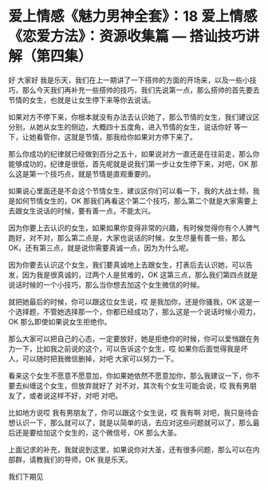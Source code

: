 # 爱上情感《魅力男神全套》：18 爱上情感《恋爱方法》：资源收集篇 — 搭讪技巧讲解（第四集）

好 大家好 我是乐天，我们在上一期讲了一下搭帅的方面的开场来，以及一些小技巧，那么今天我们再补充一些搭帅的技巧，我们先说第一点，那么搭帅的首先要去节情的女生，也就是让女生停下来等你去说话。

如果对方不停下来，你根本就没有办法去认识她了，那么节情的女生，我们建议区分别，从她从女生的侧边，大概四十五度角，进入节情的女生，说话你好 等一下，让她看管你，这就是节情，那我给你如果对方停下来了。

那么你成功的纪律就已经做到百分之五十，如果说对方一直还是在往前走，那么你能够成功的，纪律是很低，首先呢就是说我们第一步让女生停下来，对吧，OK 那么这是第一个技巧点，就是节情是直观重要的。

如果说心里面还是不会这个节情女生，建议区你们可以看一下，我的大战士频，我是如何节情女生的，OK 那我们再看这个第二个技巧，那么第二个就是大家需要上去跟女生说话的时候，要有善一点，不能太兴。

因为你要上去认识的女生，如果如果你变得非常的兴趣，有时候觉得你有个人脾气跑好，对不对，那么第二点是，大家也说话的时候，女生尽量有善一些，那么OK，还有第三点，就是说你需要真诚一点，因为为什么呢。

因为你要去认识这个女生，我们要真诚地上去跟女生，打表后去认识她，可以告发，因为我是很真诚的，过两个人是贫难的，OK 这第三点，那么我们第四点就是说话时候的一个小技巧，那么当你想去加这个女生微信的时候。

就把她最后的时候，你可以跟这位女生说，哎 是我加你，还是你骚我，OK 这是一个选择题，不管她选择那一个，你都已经成功了，那么这是一个说话时候小观力，OK 那么即使如果说女生拒绝你。

那么大家可以把自己的心态，一定要放好，她是拒绝你的时候，你可以爱悄跟在务力一下，比如我之前说的这个，可以告诉这个女生，哎 如果你后面觉得我是坏人，可以随时把我微信删掉，对吧 大家可以努力一下。

看来这个女生不愿意不愿意加，你如果她依然不愿意加你，那么我建议一下，你不要去纠缠这个女生，但放弃就好了 对不对，其次有个女生可能会说，哎 我有男朋友了，或者说这样不好，对吧 对吧。

比如地方说哎 我有男朋友了，你可以跟这个女生说，哎 我有啊 对吧，我只是待会想认识一下，那么就可以了，就是以简单的话，去应对这些问题就可以了，那么最后还是要给加这个女生的，这个微信号，OK 那么大圣。

上面记求的补充，我就说到这里，如果说你对大圣，还有很多问题，那么可以在内部群，请教我们的导师，OK 我是乐天。

我们下期见